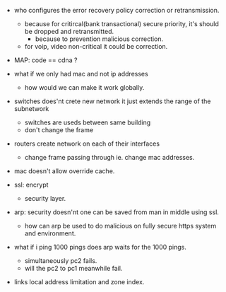 - who configures the error recovery policy correction or retransmission.
    - because for critircal(bank transactional) secure priority, it's should be dropped and retransmitted.
        - because to prevention malicious correction.
    - for voip, video non-critical it could be correction.

- MAP: code == cdna ?

- what if we only had mac and not ip addresses 
    - how would we can make it work globally.

- switches does'nt crete new network it just extends the range of the subnetwork
    - switches are useds between same building
    - don't change the frame
- routers create network on each of their interfaces
    - change frame passing through ie. change mac addresses.


- mac doesn't allow override cache.
- ssl: encrypt
    - security layer.

- arp: security doesn'nt one can be saved from man in middle using ssl.
    - how can arp be used to do malicious on fully secure https system and environment.

- what if i ping 1000 pings does arp waits for the 1000 pings.
    - simultaneously pc2 fails.
    - will the pc2 to pc1 meanwhile fail.

- links local address limitation and zone index.